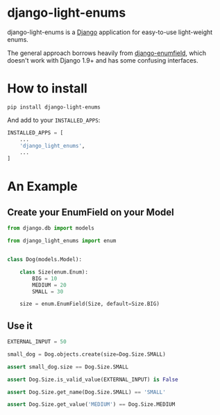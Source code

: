 # django-light-enums

django-light-enums is a [Django][django] application for easy-to-use light-weight enums.

The general approach borrows heavily from [django-enumfield][django-enumfield],
which doesn't work with Django 1.9+ and has some confusing interfaces.

[django]: https://www.djangoproject.com/
[django-enumfield]: https://github.com/5monkeys/django-enumfield

# How to install

```shell
pip install django-light-enums
```

And add to your `INSTALLED_APPS`:

```python
INSTALLED_APPS = [
    ...
    'django_light_enums',
    ...
]
```

# An Example

## Create your EnumField on your Model

```python
from django.db import models

from django_light_enums import enum


class Dog(models.Model):

    class Size(enum.Enum):
        BIG = 10
        MEDIUM = 20
        SMALL = 30

    size = enum.EnumField(Size, default=Size.BIG)
```

## Use it

```python
EXTERNAL_INPUT = 50

small_dog = Dog.objects.create(size=Dog.Size.SMALL)

assert small_dog.size == Dog.Size.SMALL

assert Dog.Size.is_valid_value(EXTERNAL_INPUT) is False

assert Dog.Size.get_name(Dog.Size.SMALL) == 'SMALL'

assert Dog.Size.get_value('MEDIUM') == Dog.Size.MEDIUM
```
